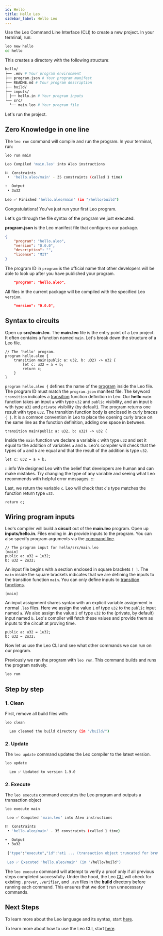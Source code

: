 ```yaml
---
id: Hello
title: Hello Leo
sidebar_label: Hello Leo
---
```


Use the Leo Command Line Interface (CLI) to create a new project.
In your terminal, run:
```bash
leo new hello
cd hello
```

This creates a directory with the following structure:

```bash
hello/
├── .env # Your program environment
├── program.json # Your program manifest
├── README.md # Your program description
├── build/
├── inputs/
│ ├── hello.in # Your program inputs
└── src/
  └── main.leo # Your program file
```

Let's run the project.

## Zero Knowledge in one line

The `leo run` command will compile and run the program.
In your terminal, run:
```bash
leo run main
```

```bash title="console output:"
Leo Compiled 'main.leo' into Aleo instructions

⛓  Constraints
 •  'hello.aleo/main' - 35 constraints (called 1 time)

➡️  Output
 • 3u32
  
Leo ✅ Finished 'hello.aleo/main' (in "/hello/build")
```

Congratulations! You've just run your first Leo program.

Let's go through the file syntax of the program we just executed.


**program.json** is the Leo manifest file that configures our package.
```json title="program.json"
{
    "program": "hello.aleo",
    "version": "0.0.0",
    "description": "",
    "license": "MIT"
}
```

The program ID in `program` is the official name that other developers will be able to look up after you have published your program.
```json
    "program": "hello.aleo",
```

All files in the current package will be compiled with the specified Leo `version`.

```json
    "version": "0.0.0",
```

## Syntax to circuits
Open up **src/main.leo**.
The **main.leo** file is the entry point of a Leo project. It often contains a function named `main`.
Let's break down the structure of a Leo file.
```leo title="src/main.leo" showLineNumbers
// The 'hello' program.
program hello.aleo {
    transition main(public a: u32, b: u32) -> u32 {
        let c: u32 = a + b;
        return c;
    }
}
```

`program hello.aleo {` defines the name of the [program](03_language.md#program-scope) inside the Leo file.
The program ID must match the `program.json` manifest file.
The keyword `transition` indicates a [transition](03_language.md#transition-function) function definition in Leo.
Our **hello** `main` function takes an input `a` with type `u32` and `public` visibility, and an input `b` with type `u32` and `private` visibility (by default).
The program returns one result with type `u32`.
The transition function body is enclosed in curly braces `{ }`. It is a common convention in Leo to place the opening curly
brace on the same line as the function definition, adding one space in between.
```leo
transition main(public a: u32, b: u32) -> u32 {
```

Inside the `main` function we declare a variable `c` with type `u32` and set it equal to the addition of variables `a` and `b`.
Leo's compiler will check that the types of `a` and `b` are equal and that the result of the addition is type `u32`.
```leo
let c: u32 = a + b;
```

:::info
We designed Leo with the belief that developers are human and can make mistakes.
Try changing the type of any variable and seeing what Leo recommends with helpful error messages.
:::

Last, we return the variable `c`.
Leo will check that `c`'s type matches the function return type `u32`.
```leo
return c;
```

## Wiring program inputs
Leo's compiler will build a **circuit** out of the **main.leo** program. Open up **inputs/hello.in**.
Files ending in **.in** provide inputs to the program. You can also specify program arguments via the [command line](05_commands.md#leo-run).
```leo title="inputs/hello.in"
// The program input for hello/src/main.leo
[main]
public a: u32 = 1u32;
b: u32 = 2u32;
```

An input file begins with a section enclosed in square brackets `[ ]`.
The `main` inside the square brackets indicates that we are defining the inputs to the transition function `main`.
You can only define inputs to [transition functions](03_language.md#transition-function).

```leo
[main]
```

An input assignment shares syntax with an explicit variable assignment in normal `.leo` files.
Here we assign the value `1` of type `u32` to the `public` input named `a`.
We also assign the value `2` of type `u32` to the (private, by default) input named `b`.
Leo's compiler will fetch these values and provide them as inputs to the circuit at proving time.

```leo
public a: u32 = 1u32;
b: u32 = 2u32;
```

Now let us use the Leo CLI and see what other commands we can run on our program.


Previously we ran the program with `leo run`.
This command builds and runs the program natively.
```bash
leo run
```

## Step by step

### 1. Clean
First, remove all build files with:
```bash
leo clean
```

```bash title="console output:"
  Leo cleaned the build directory (in "/build/")
```

### 2. Update
The `leo update` command updates the Leo compiler to the latest version.
```bash
leo update
```

```bash title="console output:"
  Leo ✅ Updated to version 1.9.0
```

### 2. Execute

The `leo execute` command executes the Leo program and outputs a transaction object
```bash
leo execute main
```

```bash title="console output:"
 Leo ✅ Compiled 'main.leo' into Aleo instructions

⛓  Constraints
 • 'hello.aleo/main' - 35 constraints (called 1 time)

➡️  Output
 • 3u32
 
 {"type":"execute","id":"at1 ... (transaction object truncated for brevity)
 
 Leo ✅ Executed 'hello.aleo/main' (in "/hello/build")
```

The `leo execute` command will attempt to verify a proof only if all previous steps completed successfully.
Under the hood, the Leo [CLI](05_commands.md) will check for existing `.prover`, `.verifier`, and `.avm` files
in the **build** directory before running each command. This ensures that we don't run unnecessary commands.

## Next Steps

To learn more about the Leo language and its syntax, start [here](03_language.md).

To learn more about how to use the Leo CLI, start [here](05_commands.md).
